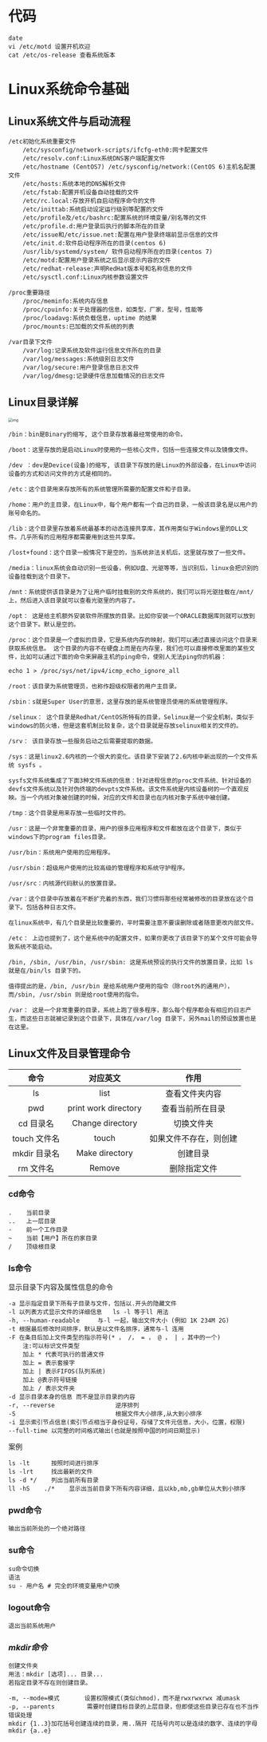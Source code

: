 # 代码

```
date
vi /etc/motd 设置开机欢迎
cat /etc/os-release 查看系统版本
```

# Linux系统命令基础

## Linux系统文件与启动流程

```
/etc初始化系统重要文件
    /etc/sysconfig/network-scripts/ifcfg-eth0:网卡配置文件
    /etc/resolv.conf:Linux系统DNS客户端配置文件
    /etc/hostname (CentOS7) /etc/sysconfig/network:(CentOS 6)主机名配置文件
    /etc/hosts:系统本地的DNS解析文件
    /etc/fstab:配置开机设备自动挂载的文件
    /etc/rc.local:存放开机自启动程序命令的文件
    /etc/inittab:系统启动设定运行级别等配置的文件
    /etc/profile及/etc/bashrc:配置系统的环境变量/别名等的文件
    /etc/profile.d:用户登录后执行的脚本所在的目录
    /etc/issue和/etc/issue.net:配置在用户登录终端前显示信息的文件
    /etc/init.d:软件启动程序所在的目录(centos 6)
    /usr/lib/systemd/system/ 软件启动程序所在的目录(centos 7)
    /etc/motd:配置用户登录系统之后显示提示内容的文件
    /etc/redhat-release:声明RedHat版本号和名称信息的文件
    /etc/sysctl.conf:Linux内核参数设置文件
    
/proc重要路径
	/proc/meminfo:系统内存信息
	/proc/cpuinfo:关于处理器的信息，如类型，厂家，型号，性能等
	/proc/loadavg:系统负载信息，uptime 的结果
	/proc/mounts:已加载的文件系统的列表
	
/var目录下文件
    /var/log:记录系统及软件运行信息文件所在的目录
    /var/log/messages:系统级别日志文件
    /var/log/secure:用户登录信息日志文件
    /var/log/dmesg:记录硬件信息加载情况的日志文件
```



## Linux目录详解

<img src="https://necqyee.oss-cn-guangzhou.aliyuncs.com/image/251.png" alt="img" style="zoom:50%;" />

```
/bin：bin是Binary的缩写, 这个目录存放着最经常使用的命令。

/boot：这里存放的是启动Linux时使用的一些核心文件，包括一些连接文件以及镜像文件。

/dev ：dev是Device(设备)的缩写, 该目录下存放的是Linux的外部设备，在Linux中访问设备的方式和访问文件的方式是相同的。

/etc：这个目录用来存放所有的系统管理所需要的配置文件和子目录。

/home：用户的主目录，在Linux中，每个用户都有一个自己的目录，一般该目录名是以用户的账号命名的。

/lib：这个目录里存放着系统最基本的动态连接共享库，其作用类似于Windows里的DLL文件。几乎所有的应用程序都需要用到这些共享库。

/lost+found：这个目录一般情况下是空的，当系统非法关机后，这里就存放了一些文件。

/media：linux系统会自动识别一些设备，例如U盘、光驱等等，当识别后，linux会把识别的设备挂载到这个目录下。

/mnt：系统提供该目录是为了让用户临时挂载别的文件系统的，我们可以将光驱挂载在/mnt/上，然后进入该目录就可以查看光驱里的内容了。

/opt： 这是给主机额外安装软件所摆放的目录。比如你安装一个ORACLE数据库则就可以放到这个目录下。默认是空的。

/proc：这个目录是一个虚拟的目录，它是系统内存的映射，我们可以通过直接访问这个目录来获取系统信息。 这个目录的内容不在硬盘上而是在内存里，我们也可以直接修改里面的某些文件，比如可以通过下面的命令来屏蔽主机的ping命令，使别人无法ping你的机器：

echo 1 > /proc/sys/net/ipv4/icmp_echo_ignore_all

/root：该目录为系统管理员，也称作超级权限者的用户主目录。

/sbin：s就是Super User的意思，这里存放的是系统管理员使用的系统管理程序。

/selinux： 这个目录是Redhat/CentOS所特有的目录，Selinux是一个安全机制，类似于windows的防火墙，但是这套机制比较复杂，这个目录就是存放selinux相关的文件的。

/srv： 该目录存放一些服务启动之后需要提取的数据。

/sys：这是linux2.6内核的一个很大的变化。该目录下安装了2.6内核中新出现的一个文件系统 sysfs 。

sysfs文件系统集成了下面3种文件系统的信息：针对进程信息的proc文件系统、针对设备的devfs文件系统以及针对伪终端的devpts文件系统。该文件系统是内核设备树的一个直观反映。当一个内核对象被创建的时候，对应的文件和目录也在内核对象子系统中被创建。

/tmp：这个目录是用来存放一些临时文件的。

/usr：这是一个非常重要的目录，用户的很多应用程序和文件都放在这个目录下，类似于windows下的program files目录。

/usr/bin：系统用户使用的应用程序。

/usr/sbin：超级用户使用的比较高级的管理程序和系统守护程序。

/usr/src：内核源代码默认的放置目录。

/var：这个目录中存放着在不断扩充着的东西，我们习惯将那些经常被修改的目录放在这个目录下。包括各种日志文件。

在linux系统中，有几个目录是比较重要的，平时需要注意不要误删除或者随意更改内部文件。

/etc： 上边也提到了，这个是系统中的配置文件，如果你更改了该目录下的某个文件可能会导致系统不能启动。

/bin, /sbin, /usr/bin, /usr/sbin: 这是系统预设的执行文件的放置目录，比如 ls 就是在/bin/ls 目录下的。

值得提出的是，/bin, /usr/bin 是给系统用户使用的指令（除root外的通用户），而/sbin, /usr/sbin 则是给root使用的指令。

/var： 这是一个非常重要的目录，系统上跑了很多程序，那么每个程序都会有相应的日志产生，而这些日志就被记录到这个目录下，具体在/var/log 目录下，另外mail的预设放置也是在这里。
```



## Linux文件及目录管理命令

|   **命令**   |     **对应英文**     |        **作用**        |
| :----------: | :------------------: | :--------------------: |
|      ls      |         list         |     查看文件夹内容     |
|     pwd      | print work directory |    查看当前所在目录    |
|  cd 目录名   |   Change directory   |       切换文件夹       |
| touch 文件名 |        touch         | 如果文件不存在，则创建 |
| mkdir 目录名 |    Make directory    |        创建目录        |
|  rm 文件名   |        Remove        |      删除指定文件      |

### cd命令

```
.    当前目录
..   上一层目录
-    前一个工作目录
~    当前【用户】所在的家目录
/    顶级根目录
```

### ls命令

显示目录下内容及属性信息的命令

```
-a 显示指定目录下所有子目录与文件，包括以.开头的隐藏文件
-l 以列表方式显示文件的详细信息   ls -l 等于ll 用法
-h, --human-readable     与-l 一起，输出文件大小 (例如 1K 234M 2G)
-t 根据最后修改时间排序，默认是以文件名排序，通常与-l 连用
-F 在条目后加上文件类型的指示符号(* ， /， = ， @ ， | ，其中的一个)
    注:可以标识文件类型
    加上 * 代表可执行的普通文件
    加上 = 表示套接字
    加上 | 表示FIFOS(队列系统)
    加上 @表示符号链接
    加上 / 表示文件夹
-d 显示目录本身的信息 而不是显示目录的内容
-r, --reverse                 逆序排列
-S                            根据文件大小排序,从大到小排序
-i 显示索引节点信息(索引节点相当于身份证号，存储了文件元信息，大小，位置，权限)
--full-time 以完整的时间格式输出(也就是按照中国的时间日期显示)
```

案例

```
ls -lt      按照时间进行排序
ls -lrt     找出最新的文件
ls -d */    列出当前所有目录
ll -hS    ./*    显示出当前目录下所有内容详细，且以kb,mb,gb单位从大到小排序
```

### pwd命令

```
输出当前所处的一个绝对路径
```

### su命令

```
su命令切换
语法
su - 用户名 # 完全的环境变量用户切换
```

### logout命令

```
退出当前系统用户
```

### *mkdir命令*

```
创建文件夹
用法：mkdir [选项]... 目录...
若指定目录不存在则创建目录。

-m, --mode=模式       设置权限模式(类似chmod)，而不是rwxrwxrwx 减umask
-p, --parents         需要时创建目标目录的上层目录，但即使这些目录已存在也不当作错误处理
mkdir {1..3}加花括号创建连续的目录，用..隔开 花括号内可以是连续的数字、连续的字母mkdir {a..e}
```

